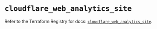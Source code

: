 # `cloudflare_web_analytics_site`

Refer to the Terraform Registry for docs: [`cloudflare_web_analytics_site`](https://registry.terraform.io/providers/cloudflare/cloudflare/5.7.1/docs/resources/web_analytics_site).
